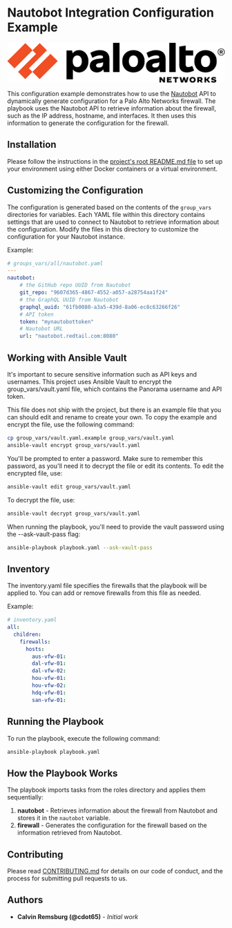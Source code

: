 # Nautobot Integration Configuration Example

![Palo Alto Networks](../../../images/paloaltonetworks_logo.png)

This configuration example demonstrates how to use the [Nautobot](https://nautobot.readthedocs.io/en/latest/) API to dynamically generate configuration for a Palo Alto Networks firewall. The playbook uses the Nautobot API to retrieve information about the firewall, such as the IP address, hostname, and interfaces. It then uses this information to generate the configuration for the firewall.

## Installation

Please follow the instructions in the [project's root README.md file](../../../README.md) to set up your environment using either Docker containers or a virtual environment.

## Customizing the Configuration

The configuration is generated based on the contents of the `group_vars` directories for variables. Each YAML file within this directory contains settings that are used to connect to Nautobot to retrieve information about the configuration. Modify the files in this directory to customize the configuration for your Nautobot instance.

Example:

```yaml
# groups_vars/all/nautobot.yaml
---
nautobot:
    # the GitHub repo UUID from Nautobot
    git_repo: "9607d365-4867-4552-a057-a28754aa1f24"
    # the GraphQL UUID from Nautobot
    graphql_uuid: "61fb0080-a3a5-439d-8a06-ec8c63266f26"
    # API token
    token: "mynautobottoken"
    # Nautobot URL
    url: "nautobot.redtail.com:8080"
```

## Working with Ansible Vault

It's important to secure sensitive information such as API keys and usernames. This project uses Ansible Vault to encrypt the group_vars/vault.yaml file, which contains the Panorama username and API token.

This file does not ship with the project, but there is an example file that you can should edit and rename to create your own. To copy the example and encrypt the file, use the following command:

```bash
cp group_vars/vault.yaml.example group_vars/vault.yaml
ansible-vault encrypt group_vars/vault.yaml
```

You'll be prompted to enter a password. Make sure to remember this password, as you'll need it to decrypt the file or edit its contents. To edit the encrypted file, use:

```bash
ansible-vault edit group_vars/vault.yaml
```

To decrypt the file, use:

```bash
ansible-vault decrypt group_vars/vault.yaml
```

When running the playbook, you'll need to provide the vault password using the --ask-vault-pass flag:

```bash
ansible-playbook playbook.yaml --ask-vault-pass
```

## Inventory

The inventory.yaml file specifies the firewalls that the playbook will be applied to. You can add or remove firewalls from this file as needed.

Example:

```yaml
# inventory.yaml
all:
  children:
    firewalls:
      hosts:
        aus-vfw-01:
        dal-vfw-01:
        dal-vfw-02:
        hou-vfw-01:
        hou-vfw-02:
        hdq-vfw-01:
        san-vfw-01:
```

## Running the Playbook

To run the playbook, execute the following command:

```bash
ansible-playbook playbook.yaml
```

## How the Playbook Works

The playbook imports tasks from the roles directory and applies them sequentially:

1. **nautobot** - Retrieves information about the firewall from Nautobot and stores it in the `nautobot` variable.
2. **firewall** - Generates the configuration for the firewall based on the information retrieved from Nautobot.

## Contributing

Please read [CONTRIBUTING.md](../../../CONTRIBUTING.md) for details on our code of conduct, and the process for submitting pull requests to us.

## Authors

- **Calvin Remsburg (@cdot65)** - _Initial work_
